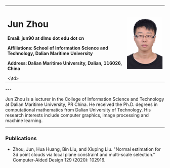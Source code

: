 </div>
  <table border="0">
    <tr>
      <td width="75%">
        <h1>Jun Zhou</h1>
        <p><b>Email: jun90 at dlmu dot edu dot cn</b></p>
        <p><b>Affiliations: School of Information Science and Technology, Dalian Maritime University </b></p>
        <p><b>Address: Dalian Maritime University, Dalian, 116026, China </b></p>
        <p><b>  </b></p>
      <\td>
      <td width="25%">
        <img src="./photo1.jpg" width="100%">
      </td>
    </tr>
  </table>
</div>
---

Jun Zhou is a lecturer in the College of Information Science and Technology at Dalian Maritime University, PR China. He  received the Ph.D. degrees in computational mathematics from Dalian University of Technology. His research interests include computer graphics, image processing and machine learning.

---

### Publications

*   Zhou, Jun, Hua Huang, Bin Liu, and Xiuping Liu. "Normal estimation for 3d point clouds via local plane constraint and multi-scale selection." Computer-Aided Design 129 (2020): 102916.

